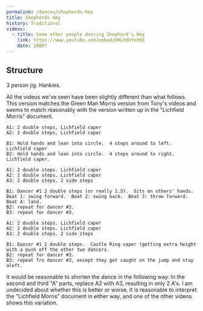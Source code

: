 ```yaml
---
permalink: /dances/shepherds-hey
title: Shepherds Hey
history: Traditional
videos:
  - title: Some other people dancing Shepherd's Hey
    link: https://www.youtube.com/embed/HHLHdhYx06E
    date: 2009?
---
```

## Structure

3 person jig.  Hankies.

All the videos we've seen have been slightly different than what follows.
This version matches the Green Man Morris version from Tony's videos and seems
to match reasonably with the version written up in the "Lichfield Morris"
document.


    A1: 2 double steps, Lichfield caper
    A2: 2 double steps, Lichfield caper

    B1: Hold hands and lean into circle.  4 steps around to left.  Lichfield caper
    B2: Hold hands and lean into circle.  4 steps around to right.  Lichfield caper.

    A1: 2 double steps. Lichfield caper
    A2: 2 double steps. Lichfield caper
    A3: 2 double steps. 2 side steps

    B1: Dancer #1 2 double steps (or really 1.5).  Sits on others' hands.  Beat 1: swing forward.  Beat 2: swing back.  Beat 3: throw forward.  Beat 4: land.
    B2: repeat for dancer #2.
    B3: repeat for dancer #3.

    A1: 2 double steps. Lichfield caper
    A2: 2 double steps. Lichfield caper
    A3: 2 double steps. 2 side steps

    B1: Dancer #1 2 double steps.  Castle Ring caper (getting extra height with a push off the other two dancers.
    B2: repeat for dancer #2.
    B3: repeat fro dancer #3, except they get caught on the jump and stay aloft.


It would be reasonable to shorten the dance in the following way: In the second
and third "A" parts, replace A2 with A3, resulting in only 2 A's.  I am
undecided about whether this is better or worse.  It is reasonable to interpret
the "Lichfield Morris" document in either way, and one of the other videos
shows this variation.
